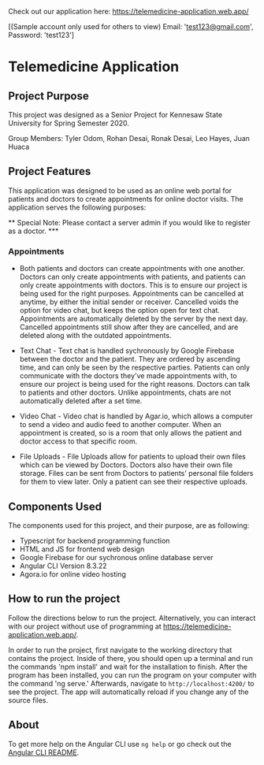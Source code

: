 Check out our application here: https://telemedicine-application.web.app/

[(Sample account only used for others to view) Email: 'test123@gmail.com', Password: 'test123']

# Telemedicine Application 

## Project Purpose

This project was designed as a Senior Project for Kennesaw State University for Spring Semester 2020.

Group Members: Tyler Odom, Rohan Desai, Ronak Desai, Leo Hayes, Juan Huaca

## Project Features

This application was designed to be used as an online web portal for patients and doctors to create appointments for online doctor visits. The application serves the following purposes:

** Special Note: Please contact a server admin if you would like to register as a doctor. *** 

### Appointments 
- Both patients and doctors can create appointments with one another. Doctors can only create appointments with patients, and patients can only create appointments with doctors. This is to ensure our project is being used for the right purposes. Appointments can be cancelled at anytime, by either the initial sender or receiver. Cancelled voids the option for video chat, but keeps the option open for text chat. Appointments are automatically deleted by the server by the next day. Cancelled appointments still show after they are cancelled, and are deleted along with the outdated appointments.

- Text Chat - 
Text chat is handled sychronously by Google Firebase between the doctor and the patient. They are ordered by ascending time, and can only be seen by the respective parties. Patients can only communicate with the doctors they've made appointments with, to ensure our project is being used for the right reasons. Doctors can talk to patients and other doctors. Unlike appointments, chats are not automatically deleted after a set time.

- Video Chat - 
Video chat is handled by Agar.io, which allows a computer to send a video and audio feed to another computer. When an appointment is created, so is a room that only allows the patient and doctor access to that specific room. 

- File Uploads - 
File Uploads allow for patients to upload their own files which can be viewed by Doctors. Doctors also have their own file storage. Files can be sent from Doctors to patients' personal file folders for them to view later. Only a patient can see their respective uploads.

## Components Used

The components used for this project, and their purpose, are as following:
- Typescript for backend programming function
- HTML and JS for frontend web design
- Google Firebase for our sychronous online database server
- Angular CLI Version 8.3.22
- Agora.io for online video hosting

## How to run the project

Follow the directions below to run the project. Alternatively, you can interact with our project without use of programming at https://telemedicine-application.web.app/.

In order to run the project, first navigate to the working directory that contains the project. Inside of there, you should open up a terminal and run the commands 'npm install' and wait for the installation to finish. After the program has been installed, you can run the program on your computer with the command 'ng serve.' Afterwards, navigate to `http://localhost:4200/` to see the project. The app will automatically reload if you change any of the source files.

## About

To get more help on the Angular CLI use `ng help` or go check out the [Angular CLI README](https://github.com/angular/angular-cli/blob/master/README.md).
